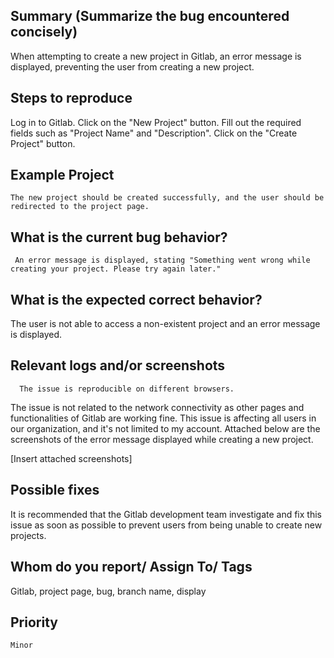 
## Summary (Summarize the bug encountered concisely)
When attempting to create a new project in Gitlab, an error message is displayed, preventing the user from creating a new project.


## Steps to reproduce

 Log in to Gitlab.
Click on the "New Project" button.
Fill out the required fields such as "Project Name" and "Description".
Click on the "Create Project" button.

## Example Project

    The new project should be created successfully, and the user should be redirected to the project page.

## What is the current bug behavior?

     An error message is displayed, stating "Something went wrong while creating your project. Please try again later."

## What is the expected correct behavior?

The user is not able to access a non-existent project and an error message is displayed.
     
## Relevant logs and/or screenshots

      The issue is reproducible on different browsers.
The issue is not related to the network connectivity as other pages and functionalities of Gitlab are working fine.
This issue is affecting all users in our organization, and it's not limited to my account.
Attached below are the screenshots of the error message displayed while creating a new project.

[Insert attached screenshots]

## Possible fixes

It is recommended that the Gitlab development team investigate and fix this issue as soon as possible to prevent users from being unable to create new projects.

## Whom do you report/ Assign To/ Tags

 Gitlab, project page, bug, branch name, display
 
## Priority

    Minor
